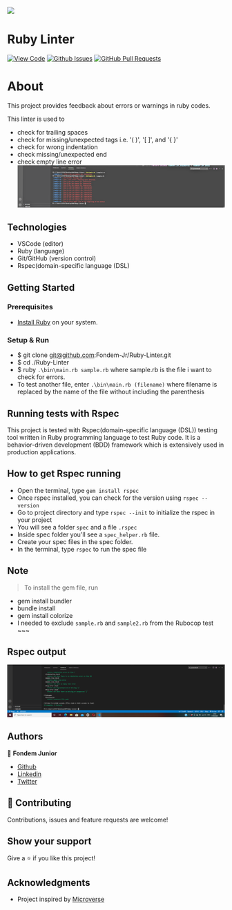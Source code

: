 ![](https://img.shields.io/badge/Microverse-blueviolet)

# Ruby Linter

[![View Code](https://img.shields.io/badge/View%20-Code-green)](https://github.com/acushlakoncept/ruby-linter)
[![Github Issues](https://img.shields.io/badge/GitHub-Issues-red)](https://github.com/acushlakoncept/ruby-linter/issues)
[![GitHub Pull Requests](https://img.shields.io/badge/GitHub-Pull%20Requests-yellow)](https://github.com/acushlakoncept/ruby-linter/pulls)


# About 
This project provides feedback about errors or warnings in ruby codes. 

This linter is used to 
- check for trailing spaces
- check for missing/unexpected tags i.e. '( )', '[ ]', and '{ }'
- check for wrong indentation
- check missing/unexpected end
- check empty line error
![Error checks](screenshots/screenshot1.png)


## Technologies
- VSCode (editor)
- Ruby (language)
- Git/GitHub (version control)
- Rspec(domain-specific language (DSL)

## Getting Started

### Prerequisites

- [Install Ruby](https://www.ruby-lang.org/en/downloads/) on your system.

### Setup & Run

 - $ git clone git@github.com:Fondem-Jr/Ruby-Linter.git
 - $ cd ./Ruby-Linter
 - $ ruby `.\bin\main.rb sample.rb` where sample.rb is the file i want to check for errors.
 - To test another file, enter `.\bin\main.rb (filename)` where filename is replaced by the name of the file without including the parenthesis

## Running tests with Rspec

This project is tested with Rspec(domain-specific language (DSL)) testing tool written in Ruby programming language to test Ruby code. It is a behavior-driven development (BDD) framework which is extensively used in production applications.

## How to get Rspec running

- Open the terminal, type `gem install rspec`
- Once rspec installed, you can check for the version using `rspec --version`
- Go to project directory and type `rspec --init` to initialize the rspec in your project
- You will see a folder `spec` and a file `.rspec`
- Inside spec folder you'll see a `spec_helper.rb` file.
- Create your spec files in the spec folder.
- In the terminal, type `rspec` to run the spec file



## Note

> To install the gem file, run

- gem install bundler 
- bundle install 
- gem install colorize 
- I needed to exclude `sample.rb` and `sample2.rb` from the Rubocop test ~~~

## Rspec output

![screenshot rspec](./screenshots/Screenshot.png)

## Authors
👤 **Fondem Junior**
 - [Github](https://github.com/Fondem-Jr)
 - [Linkedin](https://www.linkedin.com/in/fondem-junior-57484744/)
 - [Twitter](https://twitter.com/OpportunistZeus)

## 🤝 Contributing

Contributions, issues and feature requests are welcome!

## Show your support

Give a ⭐️ if you like this project!

## Acknowledgments

- Project inspired by [Microverse](https://www.microverse.org)